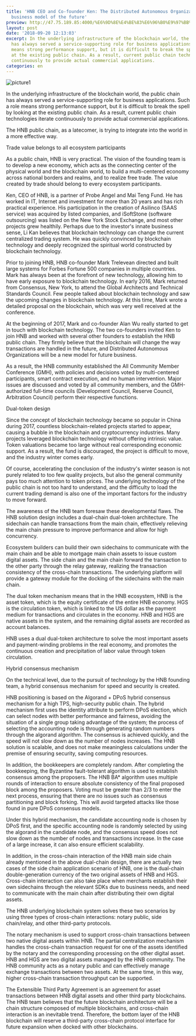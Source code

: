 ```yaml
---
title: 'HNB CEO and Co-founder Ken: The Distributed Autonomous Organization is the
  business model of the future'
preview: http://47.75.189.85:4000/%E6%9D%8E%E4%BE%83%E6%96%B0%E9%97%BB%E5%9B%BE%E7%89%87.jpg
layout: post
date: '2018-09-20 12:13:03'
excerpt: In the underlying infrastructure of the blockchain world, the public chain
  has always served a service-supporting role for business applications. Such a role
  means strong performance support, but it is difficult to break the spell by looking
  at the existing public chain. As a result, current public chain technologies iterate
  continuously to provide actual commercial applications.
categories: en
---
```


![picture1](http://47.75.189.85:4000/%E6%9D%8E%E4%BE%83%E6%96%B0%E9%97%BB%E5%9B%BE%E7%89%87.jpg)

In the underlying infrastructure of the blockchain world, the public chain has always served a service-supporting role for business applications. Such a role means strong performance support, but it is difficult to break the spell by looking at the existing public chain. As a result, current public chain technologies iterate continuously to provide actual commercial applications.

The HNB public chain, as a latecomer, is trying to integrate into the world in a more effective way.

Trade value belongs to all ecosystem participants

As a public chain, HNB is very practical. The vision of the founding team is to develop a new economy, which acts as the connecting center of the physical world and the blockchain world, to build a multi-centered economy across national borders and realms, and to realize free trade. The value created by trade should belong to every ecosystem participants.

Ken, CEO of HNB, is a partner of Probe Angel and Mai Teng Fund. He has worked in IT, Internet and investment for more than 20 years and has rich practical experience. His participation in the creation of Asilinco (SAAS service) was acquired by listed companies, and iSoftStone (software outsourcing) was listed on the New York Stock Exchange, and most other projects grew healthily. Perhaps due to the investor's innate business sense, Li Kan believes that blockchain technology can change the current centralized trading system. He was quickly convinced by blockchain technology and deeply recognized the spiritual world constructed by blockchain technology.

Prior to joining HNB, HNB co-founder Mark Trelevean directed and built large systems for Forbes Fortune 500 companies in multiple countries. Mark has always been at the forefront of new technology, allowing him to have early exposure to blockchain technology. In early 2016, Mark returned from Consensus, New York, to attend the Global Architects and Technical Standards Council. Few people talked about blockchain technology and saw the upcoming changes in blockchain technology. At this time, Mark wrote a detailed proposal on the blockchain, which was very well received at the conference.

At the beginning of 2017, Mark and co-founder Alan Wu really started to get in touch with blockchain technology. The two co-founders invited Ken to join HNB and worked with several other founders to establish the HNB public chain. They firmly believe that the blockchain will change the way transactions are handled in the future, and Distributed Autonomous Organizations will be a new model for future business.

As a result, the HNB community established the All Community Member Conference (GMH), with policies and decisions voted by multi-centered participants, smart contract execution, and no human intervention. Major issues are discussed and voted by all community members, and the GMH-authorized full-time councils (Development Council, Reserve Council, Arbitration Council) perform their respective functions. 

Dual-token design

Since the concept of blockchain technology became so popular in China during 2017, countless blockchain-related projects started to appear, causing a bubble in the blockchain and cryptocurrency industries. Many projects leveraged blockchain technology without offering intrinsic value. Token valuations became too large without real corresponding economic support. As a result, the fund is discouraged, the project is difficult to move, and the industry winter comes early.

Of course, accelerating the conclusion of the industry's winter season is not purely related to too few quality projects, but also the general community pays too much attention to token prices. The underlying technology of the public chain is not too hard to understand, and the difficulty to load the current trading demand is also one of the important factors for the industry to move forward.

The awareness of the HNB team foresaw these developmental flaws. The HNB solution design includes a dual-chain dual-token architecture. The sidechain can handle transactions from the main chain, effectively relieving the main chain pressure to improve performance and allow for high concurrency.

Ecosystem builders can build their own sidechains to communicate with the main chain and be able to mortgage main chain assets to issue custom digital assets. The side chain and the main chain forward the transaction to the other party through the relay gateway, realizing the transaction consistency of the cross-chain transactions. The underlying platform will provide a gateway module for the docking of the sidechains with the main chain.

The dual token mechanism means that in the HNB ecosystem, HNB is the asset token, which is the equity certificate of the entire HNB economy. HGS is the circulation token, which is linked to the US dollar as the payment medium for transactions and circulates in the economy. HNB and HGS are native assets in the system, and the remaining digital assets are recorded as account balances.

HNB uses a dual dual-token architecture to solve the most important assets and payment-winding problems in the real economy, and promotes the continuous creation and precipitation of labor value through token circulation.

Hybrid consensus mechanism

On the technical level, due to the pursuit of technology by the HNB founding team, a hybrid consensus mechanism for speed and security is created.

HNB positioning is based on the Algorand + DPoS hybrid consensus mechanism for a high TPS, high-security public chain. The hybrid mechanism first uses the identity attribute to perform DPoS election, which can select nodes with better performance and fairness, avoiding the situation of a single group taking advantage of the system; the process of selecting the accounting node is through generating random numbers through the algorand algorithm. The consensus is achieved quickly, and the speed will not slow down as the number of nodes increases. The HNB solution is scalable, and does not make meaningless calculations under the premise of ensuring security, saving computing resources.

In addition, the bookkeepers are completely random. After completing the bookkeeping, the Byzantine fault-tolerant algorithm is used to establish consensus among the proposers. The HNB BA* algorithm uses multiple rounds of interaction to ensure absolute consistency of the final proposed block among the proposers. Voting must be greater than 2/3 to enter the next process, ensuring that there are no issues such as consensus partitioning and block forking. This will avoid targeted attacks like those found in pure DPoS consensus models. 

Under this hybrid mechanism, the candidate accounting node is chosen by DPoS first, and the specific accounting node is randomly selected by using the algorand in the candidate node, and the consensus speed does not slow down as the number of nodes and transactions increase. In the case of a large increase, it can also ensure efficient scalability.

In addition, in the cross-chain interaction of the HNB main side chain already mentioned in the above dual-chain design, there are actually two cases of the side chain application scenario of HNB, one is the dual-chain double-generation currency of the two original assets of HNB and HGS. Cross-chain interaction can also take place when merchants establish their own sidechains through the relevant SDKs due to business needs, and need to communicate with the main chain after distributing their own digital assets.

The HNB underlying blockchain system solves these two scenarios by using three types of cross-chain interactions: notary public, side chain/relay, and other third-party protocols.

The notary mechanism is used to support cross-chain transactions between two native digital assets within HNB. The partial centralization mechanism handles the cross-chain transaction request for one of the assets identified by the notary and the corresponding processing on the other digital asset. HNB and HGS are two digital assets managed by the HNB community. The HNB community acts as a notary public and can effectively manage exchange transactions between two assets. At the same time, in this way, higher cross-chain transaction throughput can be supported.

The Extensible Third Party Agreement is an agreement for asset transactions between HNB digital assets and other third party blockchains. The HNB team believes that the future blockchain architecture will be a chain structure composed of multiple blockchains, and cross-chain interaction is an inevitable trend. Therefore, the bottom layer of the HNB blockchain will reserve a third-party cross-chain protocol interface for future expansion when docked with other blockchains.